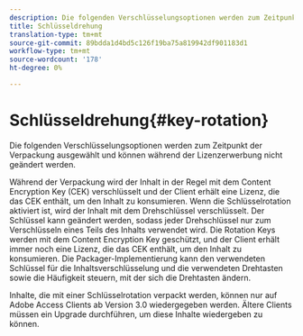 ```yaml
---
description: Die folgenden Verschlüsselungsoptionen werden zum Zeitpunkt der Verpackung ausgewählt und können während der Lizenzerwerbung nicht geändert werden.
title: Schlüsseldrehung
translation-type: tm+mt
source-git-commit: 89bdda1d4bd5c126f19ba75a819942df901183d1
workflow-type: tm+mt
source-wordcount: '178'
ht-degree: 0%

---
```



# Schlüsseldrehung{#key-rotation}

Die folgenden Verschlüsselungsoptionen werden zum Zeitpunkt der Verpackung ausgewählt und können während der Lizenzerwerbung nicht geändert werden.

Während der Verpackung wird der Inhalt in der Regel mit dem Content Encryption Key (CEK) verschlüsselt und der Client erhält eine Lizenz, die das CEK enthält, um den Inhalt zu konsumieren. Wenn die Schlüsselrotation aktiviert ist, wird der Inhalt mit dem Drehschlüssel verschlüsselt. Der Schlüssel kann geändert werden, sodass jeder Drehschlüssel nur zum Verschlüsseln eines Teils des Inhalts verwendet wird. Die Rotation Keys werden mit dem Content Encryption Key geschützt, und der Client erhält immer noch eine Lizenz, die das CEK enthält, um den Inhalt zu konsumieren. Die Packager-Implementierung kann den verwendeten Schlüssel für die Inhaltsverschlüsselung und die verwendeten Drehtasten sowie die Häufigkeit steuern, mit der sich die Drehtasten ändern.

Inhalte, die mit einer Schlüsselrotation verpackt werden, können nur auf Adobe Access Clients ab Version 3.0 wiedergegeben werden. Ältere Clients müssen ein Upgrade durchführen, um diese Inhalte wiedergeben zu können.
